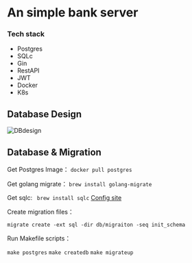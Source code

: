 # An simple bank server

### Tech stack
* Postgres 
* SQLc
* Gin
* RestAPI
* JWT
* Docker
* K8s

## Database Design
![DBdesign](https://i.imgur.com/HtPnnm6.png)

## Database & Migration

Get Postgres Image： `docker pull postgres` 

Get golang migrate：  `brew install golang-migrate`

Get sqlc: ` brew install sqlc` [Config site](https://docs.sqlc.dev/en/latest/reference/config.html)

Create migration files：

`migrate create -ext sql -dir db/migraiton -seq init_schema`

Run Makefile scripts：

`make postgres`
`make createdb`
`make migrateup`

	




